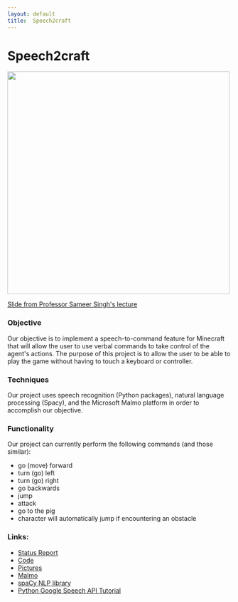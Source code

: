 ```yaml
---
layout: default
title:  Speech2craft
---
```


# Speech2craft
<img src="../imgs/professor_slide_NLP.PNG" width="500">

[Slide from Professor Sameer Singh's lecture](http://sameersingh.org/courses/aiproj/sp17/slides/lecture-0406-projs-and-intro-rl.pdf "Slide 22")

### Objective
Our objective is to implement a speech-to-command feature for Minecraft that will allow the user to use verbal commands to take control of the agent's actions. The purpose of this project is to allow the user to be able to play the game without having to touch a keyboard or controller.


### Techniques
Our project uses speech recognition (Python packages), natural language processing (Spacy), and the Microsoft Malmo platform in order to accomplish our objective.


### Functionality
Our project can currently perform the following commands (and those similar):
- go (move) forward
- turn (go) left
- turn (go) right
- go backwards
- jump
- attack
- go to the pig
- character will automatically jump if encountering an obstacle


### Links:
- [Status Report][refStatus]
- [Code][refCode]
- [Pictures][refPictures]
- [Malmo][refMalmo]
- [spaCy NLP library][refSpaCy]
- [Python Google Speech API Tutorial][refGoogleSpeech]


[refCode]: https://github.com/HiroIshikawa/speech2craft/tree/master/experiment/all
[refPictures]: https://github.com/HiroIshikawa/speech2craft/tree/master/docs/imgs
[refMalmo]: https://github.com/Microsoft/malmo
[refStatus]: https://github.com/HiroIshikawa/speech2craft/tree/master/docs/status.md
[refSpaCy]: https://spacy.io/
[refGoogleSpeech]: https://pythonspot.com/en/speech-recognition-using-google-speech-api/
